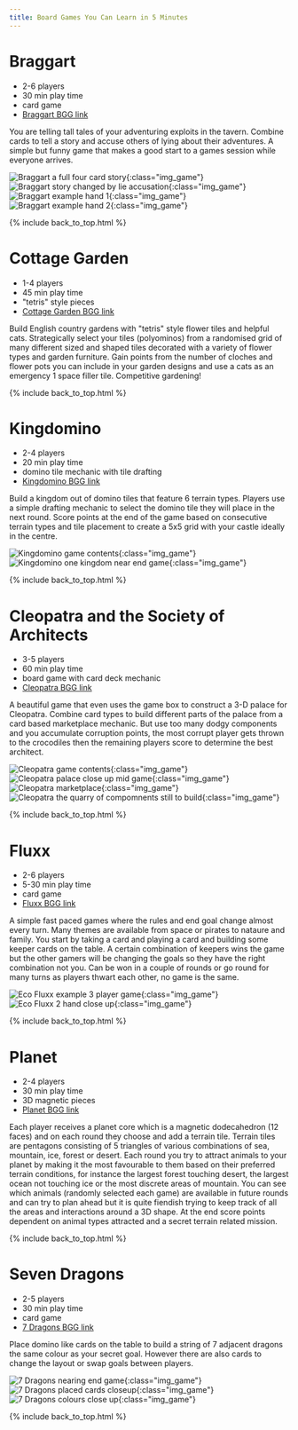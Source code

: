 ```yaml
---
title: Board Games You Can Learn in 5 Minutes
---
```


# Braggart

* 2-6 players
* 30 min play time
* card game
* [Braggart BGG link](https://boardgamegeek.com/boardgame/72420/braggart)

You are telling tall tales of your adventuring exploits in the tavern. Combine cards to tell a story and accuse others of lying about their adventures.
A simple but funny game that makes a good start to a games session while everyone arrives.

![Braggart a full four card story](/images/boardgames/5min/braggart_05.jpg "Braggart a full four card story"){:class="img_game"}
![Braggart story changed by lie accusation](/images/boardgames/5min/braggart_06.jpg "Braggart story changed by lie accusation"){:class="img_game"}
![Braggart example hand 1](/images/boardgames/5min/braggart_03.jpg "Braggart example hand 1"){:class="img_game"}
![Braggart example hand 2](/images/boardgames/5min/braggart_04.jpg "Braggart example hand 2"){:class="img_game"}

{% include back_to_top.html %}

# Cottage Garden

* 1-4 players
* 45 min play time
* "tetris" style pieces
* [Cottage Garden BGG link](https://boardgamegeek.com/boardgame/204027/cottage-garden)

Build English country gardens with "tetris" style flower tiles and helpful cats.
Strategically select your tiles (polyominos) from a randomised grid of many different sized and shaped tiles decorated with a variety of flower types and garden furniture.
Gain points from the number of cloches and flower pots you can include in your garden designs and use a cats as an emergency 1 space filler tile.
Competitive gardening!

{% include back_to_top.html %}

# Kingdomino

* 2-4 players
* 20 min play time
* domino tile mechanic with tile drafting
* [Kingdomino BGG link](https://boardgamegeek.com/boardgame/204583/kingdomino)

Build a kingdom out of domino tiles that feature 6 terrain types. Players use a simple drafting mechanic to select the domino tile they will place
in the next round. Score points at the end of the game based on consecutive terrain types and tile placement to create a 5x5 grid with your castle
ideally in the centre.

![Kingdomino game contents](/images/boardgames/5min/kingdomino_01.jpg "Kingdomino game contents"){:class="img_game"}
![Kingdomino one kingdom near end game](/images/boardgames/5min/kingdomino_05.jpg "Kingdomino one kingdom near end game"){:class="img_game"}

{% include back_to_top.html %}

# Cleopatra and the Society of Architects

* 3-5 players
* 60 min play time
* board game with card deck mechanic
* [Cleopatra BGG link](https://boardgamegeek.com/boardgame/22141/cleopatra-and-society-architects)

A beautiful game that even uses the game box to construct a 3-D palace for Cleopatra. Combine card types to build different parts of the palace from
a card based marketplace mechanic. But use too many dodgy components and you accumulate corruption points, the most corrupt player gets thrown to
the crocodiles then the remaining players score to determine the best architect.

![Cleopatra game contents](/images/boardgames/5min/cleopatra_01.jpg "Cleopatra game contents"){:class="img_game"}
![Cleopatra palace close up mid game](/images/boardgames/5min/cleopatra_02.jpg "Cleopatra palace close up mid game"){:class="img_game"}
![Cleopatra marketplace](/images/boardgames/5min/cleopatra_05.jpg "Cleopatra marketplace"){:class="img_game"}
![Cleopatra the quarry of compomnents still to build](/images/boardgames/5min/cleopatra_04.jpg "Cleopatra the quarry of compomnents still to build"){:class="img_game"}

{% include back_to_top.html %}

# Fluxx

* 2-6 players
* 5-30 min play time
* card game
* [Fluxx BGG link](https://boardgamegeek.com/boardgame/258/fluxx)

A simple fast paced games where the rules and end goal change almost every turn. Many themes are available from space or pirates to nataure and family.
You start by taking a card and playing a card and building some keeper cards on the table. A certain combination of keepers wins the game but the
other gamers will be changing the goals so they have the right combination not you. Can be won in a couple of rounds or go round for many turns
as players thwart each other, no game is the same.

![Eco Fluxx example 3 player game](/images/boardgames/5min/ecofluxx_01.jpg "Eco Fluxx example 3 player game"){:class="img_game"}
![Eco Fluxx 2 hand close up](/images/boardgames/5min/ecofluxx_03.jpg "Eco Fluxx 2 hand close up"){:class="img_game"}

{% include back_to_top.html %}

# Planet

* 2-4 players
* 30 min play time
* 3D magnetic pieces
* [Planet BGG link](https://boardgamegeek.com/boardgame/252929/planet)

Each player receives a planet core which is a magnetic dodecahedron (12 faces) and on each round they choose and add a terrain tile.
Terrain tiles are pentagons consisting of 5 triangles of various combinations of sea, mountain, ice, forest or desert.
Each round you try to attract animals to your planet by making it the most favourable to them based on their preferred terrain conditions, for instance the largest forest touching desert, the largest ocean not touching ice or the most discrete areas of mountain.
You can see which animals (randomly selected each game) are available in future rounds and can try to plan ahead but it is quite fiendish trying to keep track of all the areas and interactions around a 3D shape.
At the end score points dependent on animal types attracted and a secret terrain related mission.

{% include back_to_top.html %}

# Seven Dragons

* 2-5 players
* 30 min play time
* card game
* [7 Dragons BGG link](https://boardgamegeek.com/boardgame/98085/seven-dragons)

Place domino like cards on the table to build a string of 7 adjacent dragons the same colour as your secret goal.
However there are also cards to change the layout or swap goals between players.

![7 Dragons nearing end game](/images/boardgames/5min/7dragons_02.jpg "7 Dragons nearing end game"){:class="img_game"}
![7 Dragons placed cards closeup](/images/boardgames/5min/7dragons_04.jpg "7 Dragons placed cards closeup"){:class="img_game"}
![7 Dragons colours close up](/images/boardgames/5min/7dragons_06.jpg "7 Dragons colours close up"){:class="img_game"}

{% include back_to_top.html %}
